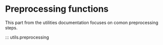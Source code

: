 # Preprocessing functions

This part from the utilities documentation focuses on comon preprocessing steps.

::: utils.preprocessing